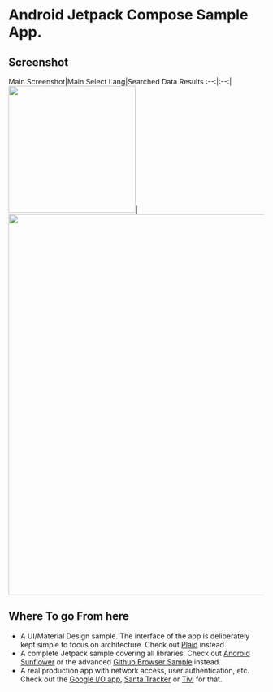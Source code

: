 # Android Jetpack Compose Sample App.


## Screenshot

Main Screenshot|Main Select Lang|Searched Data Results
:--:|:--:|
<img src="images/land.jpg" width="250px" />|<img src="images/port.jpg" width="750px" />

## Where To go From here
*   A UI/Material Design sample. The interface of the app is deliberately kept simple to focus on architecture. Check out [Plaid](https://github.com/android/plaid) instead.
*   A complete Jetpack sample covering all libraries. Check out [Android Sunflower](https://github.com/googlesamples/android-sunflower) or the advanced [Github Browser Sample](https://github.com/googlesamples/android-architecture-components/tree/master/GithubBrowserSample) instead.
*   A real production app with network access, user authentication, etc. Check out the [Google I/O app](https://github.com/google/iosched), [Santa Tracker](https://github.com/google/santa-tracker-android) or [Tivi](https://github.com/chrisbanes/tivi) for that.



